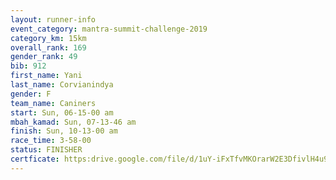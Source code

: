 ```yaml
---
layout: runner-info 
event_category: mantra-summit-challenge-2019 
category_km: 15km 
overall_rank: 169
gender_rank: 49
bib: 912
first_name: Yani
last_name: Corvianindya
gender: F
team_name: Caniners
start: Sun, 06-15-00 am
mbah_kamad: Sun, 07-13-46 am
finish: Sun, 10-13-00 am
race_time: 3-58-00
status: FINISHER
certficate: https:drive.google.com/file/d/1uY-iFxTfvMKOrarW2E3DfivlH4u9M7aW/view?usp=sharing
---
```

